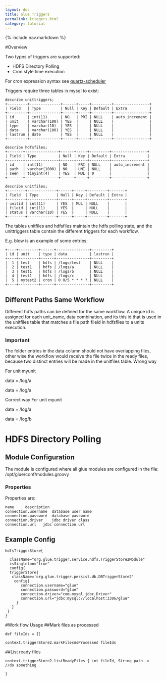 ```yaml
---
layout: doc
title: Glue Triggers
permalink: triggers.html
category: tutorial
---
```



{% include nav.markdown %}

#Overview

Two types of triggers are supported:

* HDFS Directory Polling
* Cron style time execution

For cron expression syntax see [quartz-scheduler](http://www.quartz-scheduler.org/documentation/quartz-1.x/tutorials/crontrigger)


Triggers require three tables in mysql to exist:

 	describe unittriggers;
	+---------+--------------+------+-----+---------+----------------+
	| Field   | Type         | Null | Key | Default | Extra          |
	+---------+--------------+------+-----+---------+----------------+
	| id      | int(11)      | NO   | PRI | NULL    | auto_increment | 
	| unit    | varchar(100) | YES  |     | NULL    |                | 
	| type    | varchar(10)  | YES  |     | NULL    |                | 
	| data    | varchar(100) | YES  |     | NULL    |                | 
	| lastrun | date         | YES  |     | NULL    |                | 
	+---------+--------------+------+-----+---------+----------------+
 	
 	describe hdfsfiles;
	+-------+---------------+------+-----+---------+----------------+
	| Field | Type          | Null | Key | Default | Extra          |
	+-------+---------------+------+-----+---------+----------------+
	| id    | int(11)       | NO   | PRI | NULL    | auto_increment | 
	| path  | varchar(1000) | NO   | UNI | NULL    |                | 
	| seen  | tinyint(4)    | YES  | MUL | 0       |                | 
	+-------+---------------+------+-----+---------+----------------+
 
 	describe unitfiles;
	+--------+-------------+------+-----+---------+-------+
	| Field  | Type        | Null | Key | Default | Extra |
	+--------+-------------+------+-----+---------+-------+
	| unitid | int(11)     | YES  | MUL | NULL    |       | 
	| fileid | int(11)     | YES  |     | NULL    |       | 
	| status | varchar(10) | YES  |     | NULL    |       | 
	+--------+-------------+------+-----+---------+-------+

The tables unitfiles and hdfsfiles maintain the hdfs polling state, and the unittriggers table contain the different triggers for each workflow.

E.g. blow is an example of some entries:

	+----+---------+------+---------------+---------+
	| id | unit    | type | data          | lastrun |
	+----+---------+------+---------------+---------+
	|  1 | test    | hdfs | /logs/test    | NULL    | 
	|  2 | test1   | hdfs | /logs/a       | NULL    | 
	|  3 | test1   | hdfs | /logs/b       | NULL    | 
	|  4 | test1   | hdfs | /logs/c       | NULL    | 
	|  5 | mytest2 | cron | 0 0/5 * * * ? | NULL    | 
	+----+---------+------+---------------+---------+
	
## Different Paths Same Workflow
Different hdfs paths can be defined for the same workflow. A unique id is assigned for each unit_name, data combination, and its this id that is used in the unitfiles table that matches a file path fileid in hdfsfiles to a units execution.

### Important

The folder entries in the data column should not have overlapping files, other wise the workflow would receive the file twice in the ready files, because two distinct entries will be made in the unitfiles table.
Wrong way

For unit myunit

data = /log/a

data = /log/a

Correct way
For unit myunit

data = /log/a

data = /log/b

# HDFS Directory Polling

## Module Configuration

The module is configured where all glue modules are configured in the file: /opt/glue/conf/modules.groovy

### Properties

Properties are:

	name	 description
	connection.username	 database user name
	connection.password	 database password
	connection.driver	 jdbc driver class
	connection.url	 jdbc connection url


## Example Config

	hdfsTriggerStore{

	  className="org.glue.trigger.service.hdfs.TriggerStore2Module"
	  isSingleton="true"
	  config{
	  triggerStore{
	   className='org.glue.trigger.persist.db.DBTriggerStore2'
     	config{
	       connection.username="glue"
	       connection.password="glue"
	       connection.driver="com.mysql.jdbc.Driver"
	       connection.url="jdbc:mysql://localhost:3306/glue"
	     }
	   }
	 }
	}



#Work flow Usage
##Mark files as processed

	def fileIds = []

	context.triggerStore2.markFilesAsProcessed fileIds

##List ready files

	context.triggerStore2.listReadyFiles { int fileId, String path ->
 	//do something

	}
	
	
	